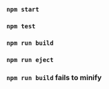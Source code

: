 
### `npm start`

### `npm test`

### `npm run build`

### `npm run eject`

### `npm run build` fails to minify
